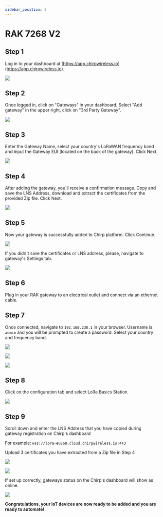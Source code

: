 ```yaml
---
sidebar_position: 5
---
```


# RAK 7268 V2

## Step 1

Log in to your dashboard at [https://app.chirpwireless.io](https://app.chirpwireless.io).

![](<../../Dashboard/Adding Gateways to Chirp Network/login.png>)

## Step 2

Once logged in, click on "Gateways" in your dashboard. Select "Add gateway" in the upper right, click on "3rd Party Gateway".

![](<../../Dashboard/Adding Gateways to Chirp Network/add_gateway.png>)

## Step 3

Enter the Gateway Name, select your country's LoRaWAN frequency band and input the Gateway EUI (located on the back of the gateway). Click Next.

![](<../../Dashboard/Adding Gateways to Chirp Network/rak1.png>)

## Step 4

After adding the gateway, you'll receive a confirmation message. Copy and save the LNS Address, download and extract the certificates from the provided Zip file. Click Next.

![](<../../Dashboard/Adding Gateways to Chirp Network/rak2.png>)

## Step 5

Now your gateway is successfully added to Chirp platform. Click Continue.

![](<../../Dashboard/Adding Gateways to Chirp Network/rak3.png>)

If you didn't save the certificates or LNS address, please, navigate to gateway's Settings tab.

![](<../../Dashboard/Adding Gateways to Chirp Network/rak4.png>)

## Step 6

Plug in your RAK gateway to an electrical outlet and connect via an ethernet cable.

## Step 7

Once connected, navigate to `192.168.230.1` in your browser. Username is `admin` and you will be prompted to create a password. Select your country and frequency band.

![](<../../Dashboard/Adding Gateways to Chirp Network/imagerakpassword.jpg>)

![](<../../Dashboard/Adding Gateways to Chirp Network/imagerakcountry.jpg>)

![](<../../Dashboard/Adding Gateways to Chirp Network/imagerakregion.jpg>)

## Step 8

Click on the configuration tab and select LoRa Basics Station.

![](<../../Dashboard/Adding Gateways to Chirp Network/image9rak.png>)

## Step 9

Scroll down and enter the LNS Address that you have copied during gateway registration on Chirp's dashboard

For example: `wss://lora-eu868.cloud.chirpwireless.io:443`

Upload 3 certificates you have extracted from a Zip file in Step 4

![](<../../Dashboard/Adding Gateways to Chirp Network/image10rak.png>)

![](<../../Dashboard/Adding Gateways to Chirp Network/image11rak.png>)

If set up correctly, gateways status on the Chirp's dashboard will show as online.

![](<../../Dashboard/Adding Gateways to Chirp Network/rak10.png>)

**Congratulations, your IoT devices are now ready to be added and you are ready to automate!**
